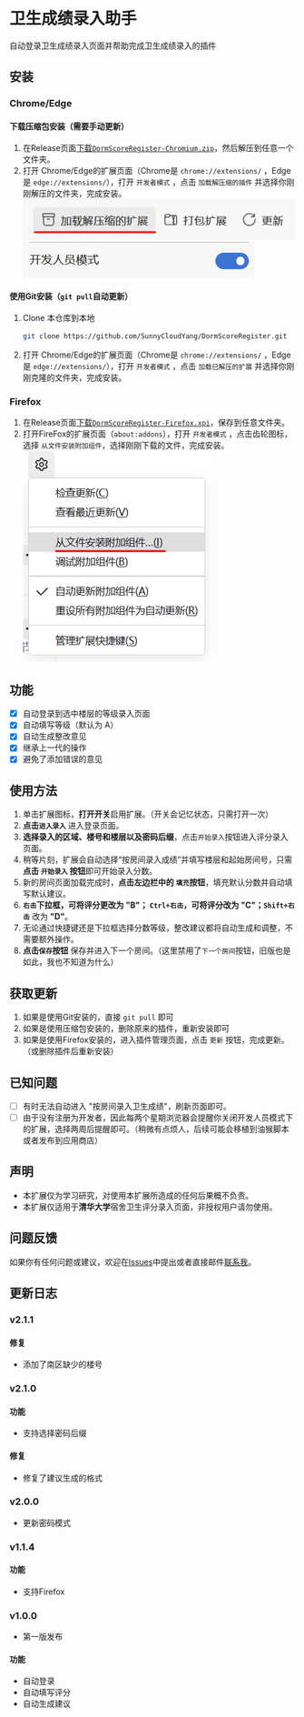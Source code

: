 # 卫生成绩录入助手

自动登录卫生成绩录入页面并帮助完成卫生成绩录入的插件

## 安装

### Chrome/Edge

#### 下载压缩包安装（需要手动更新）

1. 在Release页面[下载`DormScoreRegister-Chromium.zip`](https://github.com/SunnyCloudYang/DormScoreRegister/releases/latest)，然后解压到任意一个文件夹。
2. 打开 Chrome/Edge的扩展页面（Chrome是 `chrome://extensions/` ，Edge是 `edge://extensions/`），打开 `开发者模式` ，点击 `加载解压缩的插件` 并选择你刚刚解压的文件夹，完成安装。
   ![load unpacked](screenshot/loadunpacked.png)
   ![developer mode](screenshot/developermode.png)

#### 使用Git安装（`git pull`自动更新）

1. Clone 本仓库到本地
    ```bash
    git clone https://github.com/SunnyCloudYang/DormScoreRegister.git
    ```
2. 打开 Chrome/Edge的扩展页面（Chrome是 `chrome://extensions/` ，Edge是 `edge://extensions/`），打开 `开发者模式` ，点击 `加载已解压的扩展` 并选择你刚刚克隆的文件夹，完成安装。

### Firefox

1. 在Release页面[下载`DormScoreRegister-Firefox.xpi`](https://github.com/SunnyCloudYang/DormScoreRegister/releases/latest)，保存到任意文件夹。
2. 打开FireFox的扩展页面（`about:addons`），打开 `开发者模式` ，点击齿轮图标，选择 `从文件安装附加组件`，选择刚刚下载的文件，完成安装。
   ![load unpacked](screenshot/loadfile-firefox.png)

## 功能

- [x] 自动登录到选中楼层的等级录入页面
- [x] 自动填写等级（默认为 A）
- [x] 自动生成整改意见
- [x] 继承上一代的操作
- [x] 避免了添加错误的意见

## 使用方法

1. 单击扩展图标，**打开开关**启用扩展。（开关会记忆状态，只需打开一次）
2. **点击`进入录入`** 进入登录页面。
3. **选择录入的区域、楼号和楼层以及密码后缀**，点击`开始录入`按钮进入评分录入页面。
4. 稍等片刻，扩展会自动选择“按房间录入成绩”并填写楼层和起始房间号，只需**点击 `开始录入` 按钮**即可开始录入分数。
5. 新的房间页面加载完成时，**点击左边栏中的 `填充`按钮**，填充默认分数并自动填写默认建议。
6. **`右击`**下拉框，可将评分更改为 **"B"**； **`Ctrl+右击`**，可将评分改为 **"C"**；**`Shift+右击`** 改为 **"D"**。
7. 无论通过快捷键还是下拉框选择分数等级，整改建议都将自动生成和调整，不需要额外操作。
8. **点击`保存`按钮** 保存并进入下一个房间。（这里禁用了`下一个房间`按钮，旧版也是如此，我也不知道为什么）

## 获取更新

1. 如果是使用Git安装的，直接 `git pull` 即可
2. 如果是使用压缩包安装的，删除原来的插件，重新安装即可
3. 如果是使用Firefox安装的，进入插件管理页面，点击 `更新` 按钮，完成更新。（或删除插件后重新安装）

## 已知问题

- [ ] 有时无法自动进入 "按房间录入卫生成绩"，刷新页面即可。
- [ ] 由于没有注册为开发者，因此每两个星期浏览器会提醒你关闭开发人员模式下的扩展，选择两周后提醒即可。（稍微有点烦人，后续可能会移植到油猴脚本或者发布到应用商店）

## 声明

- 本扩展仅为学习研究，对使用本扩展所造成的任何后果概不负责。
- 本扩展仅适用于**清华大学**宿舍卫生评分录入页面，非授权用户请勿使用。

## 问题反馈

如果你有任何问题或建议，欢迎在[Issues](https://github.com/SunnyCloudYang/DormScoreRegister/issues)中提出或者直接邮件[联系我](mailto:sunnycloudyang@outlook.com)。

## 更新日志

### v2.1.1

#### 修复

- 添加了南区缺少的楼号

### v2.1.0

#### 功能

- 支持选择密码后缀

#### 修复

- 修复了建议生成的格式

### v2.0.0

- 更新密码模式

### v1.1.4

#### 功能

- 支持Firefox

### v1.0.0

- 第一版发布

#### 功能

- 自动登录
- 自动填写评分
- 自动生成建议
